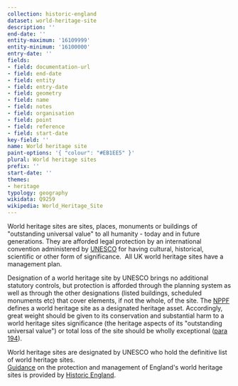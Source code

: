```yaml
---
collection: historic-england
dataset: world-heritage-site
description: ''
end-date: ''
entity-maximum: '16109999'
entity-minimum: '16100000'
entry-date: ''
fields:
- field: documentation-url
- field: end-date
- field: entity
- field: entry-date
- field: geometry
- field: name
- field: notes
- field: organisation
- field: point
- field: reference
- field: start-date
key-field: ''
name: World heritage site
paint-options: '{ "colour": "#EB1EE5" }'
plural: World heritage sites
prefix: ''
start-date: ''
themes:
- heritage
typology: geography
wikidata: Q9259
wikipedia: World_Heritage_Site
---
```


World heritage sites are sites, places, monuments or buildings of "outstanding universal value" to all humanity - today and in future generations. They are afforded legal protection by an international convention administered by [UNESCO](https://en.unesco.org/) for having cultural, historical, scientific or other form of significance.  All UK world heritage sites have a management plan.

Designation of a world heritage site by UNESCO brings no additional statutory controls, but protection is afforded through the planning system as well as through the other designations (listed buildings, scheduled monuments etc) that cover elements, if not the whole, of the site. The [NPPF](https://www.gov.uk/government/publications/national-planning-policy-framework--2) defines a world heritage site as a designated heritage asset. Accordingly, great weight should be given to its conservation and substantial harm to a world heritage sites significance (the heritage aspects of its "outstanding universal value") or total loss of the site should be wholly exceptional ([para 194](https://www.gov.uk/guidance/national-planning-policy-framework/16-conserving-and-enhancing-the-historic-environment#footnote61)).  

World heritage sites are designated by UNESCO who hold the definitive list of world heritage sites.\
[Guidance](https://historicengland.org.uk/images-books/publications/protection-management-of-world-heritage-sites-in-england/) on the protection and management of England's world heritage sites is provided by [Historic England](https://historicengland.org.uk/).
